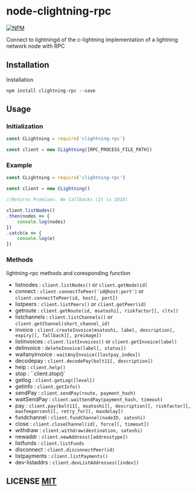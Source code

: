 # node-clightning-rpc
[![NPM](https://img.shields.io/npm/v/clightning-rpc.svg)](https://www.npmjs.org/package/clightning-rpc)

Connect to lightningd of the c-lightning implementation of a lightning network node with RPC

## Installation
Installation

```
npm install clightning-rpc --save
```

## Usage

### Initialization
```javascript
const CLightning = require('clightning-rpc')

const client = new CLightning([RPC_PROCESS_FILE_PATH])
```

### Example
```javascript
const CLightning = require('clightning-rpc')

const client = new CLightning()

//Returns Promises. No Callbacks (It is 2018)

client.listNodes()
.then(nodes => {
    console.log(nodes)
})
.catch(e => {
    console.log(e)
})
```

### Methods
lightning-rpc methods and coresponding function

* listnodes : `client.listNodes()` or `client.getNode(id)`
* connect : `client.connectToPeer('id@host:port')` or `client.connectToPeer(id, host[, port])`
* listpeers : `client.listPeers()` or `client.getPeer(id)`
* getroute : `client.getRoute(id, msatoshi[, riskfactor][, cltv])`
* listchannels : `client.listChannels()` or `client.getChannel(short_channel_id)`
* invoice : `client.createInvoice(msatoshi, label, description[, expiry][, fallback][, preimage])`
* listinvoices : `client.listInvoices()` or `client.getInvoice(label)`
* delinvoice : `deleteInvoice(label[, status])`
* waitanyinvoice : `waitAnyInvoice([lastpay_index])`
* decodepay : `client.decodePay(bolt11[, description])`
* help : `client.help()`
* stop : ``client.stop()`
* getlog : `client.getLog([level])`
* getinfo : `client.getInfo()`
* sendPay : `client.sendPay(route, payment_hash)`
* waitSendPay : `client.waitSendPay(payment_hash, timeout)`
* pay : `client.pay(bolt11[, msatoshi][, description][, riskfactor][, maxfeepercent][, retry_for][, maxdelay])`
* fundchannel : `client.fundChannel(nodeID, satoshi)`
* close : `client.closeChannel(id[, force][, timeout])`
* withdraw : `client.withdraw(destination, satoshi)`
* newaddr : `client.newAddress([addresstype])`
* listfunds : `client.listFunds`
* disconnect : `client.disconnectPeer(id)`
* listpayments : `client.listPayments()`
* dev-listaddrs : `client.devListAddresses([index])`

## LICENSE [MIT](LICENSE)
